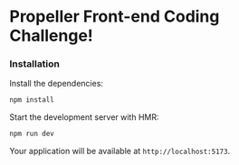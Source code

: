 # Propeller Front-end Coding Challenge!



### Installation

Install the dependencies:

```bash
npm install
```

Start the development server with HMR:

```bash
npm run dev
```

Your application will be available at `http://localhost:5173`.

